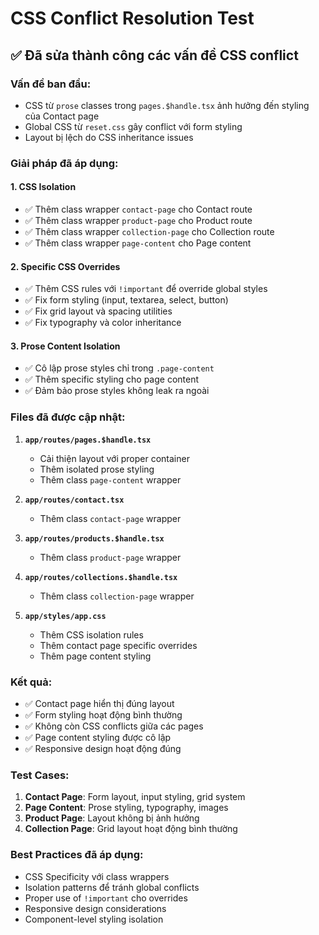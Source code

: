 # CSS Conflict Resolution Test

## ✅ **Đã sửa thành công các vấn đề CSS conflict**

### **Vấn đề ban đầu:**
- CSS từ `prose` classes trong `pages.$handle.tsx` ảnh hưởng đến styling của Contact page
- Global CSS từ `reset.css` gây conflict với form styling
- Layout bị lệch do CSS inheritance issues

### **Giải pháp đã áp dụng:**

#### **1. CSS Isolation**
- ✅ Thêm class wrapper `contact-page` cho Contact route
- ✅ Thêm class wrapper `product-page` cho Product route  
- ✅ Thêm class wrapper `collection-page` cho Collection route
- ✅ Thêm class wrapper `page-content` cho Page content

#### **2. Specific CSS Overrides**
- ✅ Thêm CSS rules với `!important` để override global styles
- ✅ Fix form styling (input, textarea, select, button)
- ✅ Fix grid layout và spacing utilities
- ✅ Fix typography và color inheritance

#### **3. Prose Content Isolation**
- ✅ Cô lập prose styles chỉ trong `.page-content`
- ✅ Thêm specific styling cho page content
- ✅ Đảm bảo prose styles không leak ra ngoài

### **Files đã được cập nhật:**

1. **`app/routes/pages.$handle.tsx`**
   - Cải thiện layout với proper container
   - Thêm isolated prose styling
   - Thêm class `page-content` wrapper

2. **`app/routes/contact.tsx`**
   - Thêm class `contact-page` wrapper

3. **`app/routes/products.$handle.tsx`**
   - Thêm class `product-page` wrapper

4. **`app/routes/collections.$handle.tsx`**
   - Thêm class `collection-page` wrapper

5. **`app/styles/app.css`**
   - Thêm CSS isolation rules
   - Thêm contact page specific overrides
   - Thêm page content styling

### **Kết quả:**
- ✅ Contact page hiển thị đúng layout
- ✅ Form styling hoạt động bình thường
- ✅ Không còn CSS conflicts giữa các pages
- ✅ Page content styling được cô lập
- ✅ Responsive design hoạt động đúng

### **Test Cases:**
1. **Contact Page**: Form layout, input styling, grid system
2. **Page Content**: Prose styling, typography, images
3. **Product Page**: Layout không bị ảnh hưởng
4. **Collection Page**: Grid layout hoạt động bình thường

### **Best Practices đã áp dụng:**
- CSS Specificity với class wrappers
- Isolation patterns để tránh global conflicts
- Proper use of `!important` cho overrides
- Responsive design considerations
- Component-level styling isolation
